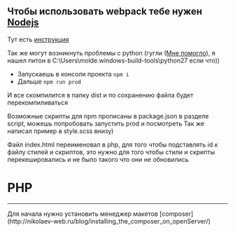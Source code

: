 ## Чтобы использовать webpack тебе нужен [Nodejs](https://nodejs.org/en/)
Тут есть [инструкция](https://yvoloboy.ru/kak-dobavit-node-js-na-openserver/)

Так же могут возникнуть проблемы с python 
(гугли ([Мне помогло](https://github.com/felixrieseberg/windows-build-tools/issues/56#issuecomment-327419416)),
я нашел питон в C:\Users\molde\.windows-build-tools\python27 если что))

* Запускаешь в консоли проекта `npm i`
* Дальше `npm run prod`

И все скомпилится в папку dist и по сохранению файла будет перекомпиливаться

Возможные скрипты для npm прописаны в package.json в разделе script, можешь попробовать запустить prod и посмотреть
Так же написал пример в style.scss внизу)

Файл index.html переименовал в php, для того чтобы подставлять id к файлу стилей и скриптов, 
это нужно для того чтобы стили и скрипты перекешировались и не было такого что они не обновились

# PHP
<hr>
Для начала нужно установить менеджер макетов [composer](http://nikolaev-web.ru/blog/installing_the_composer_on_openServer/)
